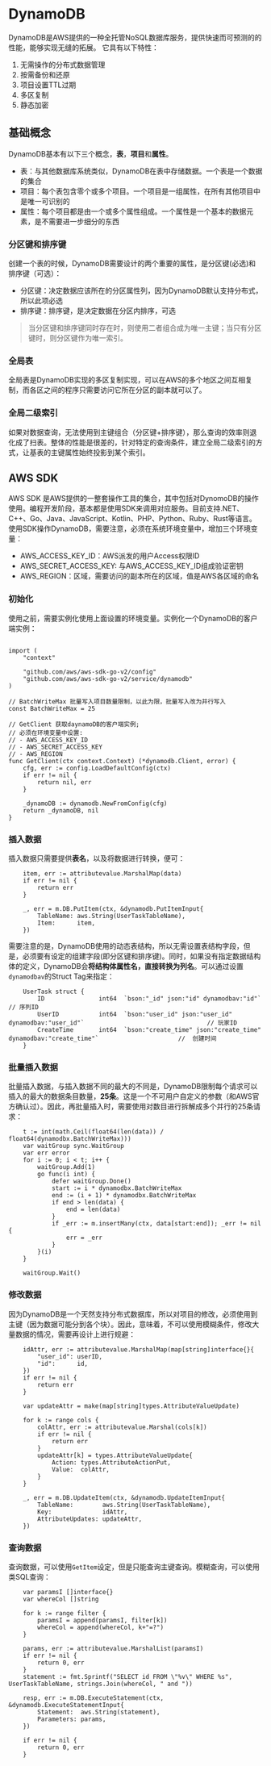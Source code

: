 # DynamoDB

DynamoDB是AWS提供的一种全托管NoSQL数据库服务，提供快速而可预测的的性能，能够实现无缝的拓展。
它具有以下特性：

1. 无需操作的分布式数据管理
2. 按需备份和还原
3. 项目设置TTL过期
4. 多区复制
5. 静态加密

## 基础概念

DynamoDB基本有以下三个概念，**表**，**项目**和**属性**。

* 表：与其他数据库系统类似，DynamoDB在表中存储数据。一个表是一个数据的集合
* 项目：每个表包含零个或多个项目。一个项目是一组属性，在所有其他项目中是唯一可识别的
* 属性：每个项目都是由一个或多个属性组成。一个属性是一个基本的数据元素，是不需要进一步细分的东西

### 分区键和排序键

创建一个表的时候，DynamoDB需要设计的两个重要的属性，是分区键(必选)和排序键（可选）：

* 分区键：决定数据应该所在的分区属性列，因为DynamoDB默认支持分布式，所以此项必选
* 排序键：排序键，是决定数据在分区内排序，可选

> 当分区键和排序键同时存在时，则使用二者组合成为唯一主键；当只有分区键时，则分区键作为唯一索引。

### 全局表

全局表是DynamoDB实现的多区复制实现，可以在AWS的多个地区之间互相复制，而各区之间的程序只需要访问它所在分区的副本就可以了。

### 全局二级索引

如果对数据查询，无法使用到主键组合（分区键+排序键），那么查询的效率则退化成了扫表。整体的性能是很差的，针对特定的查询条件，建立全局二级索引的方式，让基表的主键属性始终投影到某个索引。

## AWS SDK

AWS SDK 是AWS提供的一整套操作工具的集合，其中包括对DynomoDB的操作使用。编程开发阶段，基本都是使用SDK来调用对应服务。目前支持.NET、C++、Go、Java、JavaScript、Kotlin、PHP、Python、Ruby、Rust等语言。
使用SDK操作DynamoDB，需要注意，必须在系统环境变量中，增加三个环境变量：

* AWS_ACCESS_KEY_ID：AWS派发的用户Access权限ID
* AWS_SECRET_ACCESS_KEY: 与AWS_ACCESS_KEY_ID组成验证密钥
* AWS_REGION：区域，需要访问的副本所在的区域，值是AWS各区域的命名

### 初始化

使用之前，需要实例化使用上面设置的环境变量。实例化一个DynamoDB的客户端实例：

```Golang

import (
	"context"

	"github.com/aws/aws-sdk-go-v2/config"
	"github.com/aws/aws-sdk-go-v2/service/dynamodb"
)

// BatchWriteMax 批量写入项目数量限制，以此为限，批量写入改为并行写入
const BatchWriteMax = 25

// GetClient 获取daynamoDB的客户端实例;
// 必须在环境变量中设置:
// - AWS_ACCESS_KEY_ID
// - AWS_SECRET_ACCESS_KEY
// - AWS_REGION
func GetClient(ctx context.Context) (*dynamodb.Client, error) {
	cfg, err := config.LoadDefaultConfig(ctx)
	if err != nil {
		return nil, err
	}

	_dynamoDB := dynamodb.NewFromConfig(cfg)
	return _dynamoDB, nil
}
```

### 插入数据

插入数据只需要提供**表名**，以及将数据进行转换，便可：

```Golang
    item, err := attributevalue.MarshalMap(data)
	if err != nil {
		return err
	}

	_, err = m.DB.PutItem(ctx, &dynamodb.PutItemInput{
		TableName: aws.String(UserTaskTableName),
		Item:      item,
	})
```

需要注意的是，DynamoDB使用的动态表结构，所以无需设置表结构字段，但是，必须要有设定的组建字段(即分区键和排序键)。同时，如果没有指定数据结构体的定义，DynamoDB会**将结构体属性名，直接转换为列名**。可以通过设置`dynamodbav`的Struct Tag来指定：

```Golang
	UserTask struct {
		ID               int64  `bson:"_id" json:"id" dynamodbav:"id"`                                                // 序列ID
		UserID           int64  `bson:"user_id" json:"user_id" dynamodbav:"user_id"`                                  // 玩家ID
		CreateTime       int64  `bson:"create_time" json:"create_time" dynamodbav:"create_time"`                      //  创建时间
	}
```

### 批量插入数据

批量插入数据，与插入数据不同的最大的不同是，DynamoDB限制每个请求可以插入的最大的数据条目数量，**25条**。这是一个不可用户自定义的参数（和AWS官方确认过）。因此，再批量插入时，需要使用对数目进行拆解成多个并行的25条请求：

```Golang
	t := int(math.Ceil(float64(len(data)) / float64(dynamodbx.BatchWriteMax)))
	var waitGroup sync.WaitGroup
	var err error
	for i := 0; i < t; i++ {
		waitGroup.Add(1)
		go func(i int) {
			defer waitGroup.Done()
			start := i * dynamodbx.BatchWriteMax
			end := (i + 1) * dynamodbx.BatchWriteMax
			if end > len(data) {
				end = len(data)
			}
			if _err := m.insertMany(ctx, data[start:end]); _err != nil {
				err = _err
			}
		}(i)
	}

	waitGroup.Wait()
```

### 修改数据

因为DynamoDB是一个天然支持分布式数据库，所以对项目的修改，必须使用到主键（因为数据可能分到各个块）。因此，意味着，不可以使用模糊条件，修改大量数据的情况，需要再设计上进行规避：

```Golang
	idAttr, err := attributevalue.MarshalMap(map[string]interface{}{
		"user_id": userID,
		"id":      id,
	})
	if err != nil {
		return err
	}

	var updateAttr = make(map[string]types.AttributeValueUpdate)

	for k := range cols {
		colAttr, err := attributevalue.Marshal(cols[k])
		if err != nil {
			return err
		}
		updateAttr[k] = types.AttributeValueUpdate{
			Action: types.AttributeActionPut,
			Value:  colAttr,
		}
	}

	_, err = m.DB.UpdateItem(ctx, &dynamodb.UpdateItemInput{
		TableName:        aws.String(UserTaskTableName),
		Key:              idAttr,
		AttributeUpdates: updateAttr,
	})
```

### 查询数据

查询数据，可以使用`GetItem`设定，但是只能查询主键查询。模糊查询，可以使用类SQL查询：

```Golang
	var paramsI []interface{}
	var whereCol []string

	for k := range filter {
		paramsI = append(paramsI, filter[k])
		whereCol = append(whereCol, k+"=?")
	}

	params, err := attributevalue.MarshalList(paramsI)
	if err != nil {
		return 0, err
	}
	statement := fmt.Sprintf("SELECT id FROM \"%v\" WHERE %s", UserTaskTableName, strings.Join(whereCol, " and "))

	resp, err := m.DB.ExecuteStatement(ctx, &dynamodb.ExecuteStatementInput{
		Statement:  aws.String(statement),
		Parameters: params,
	})

	if err != nil {
		return 0, err
	}
```